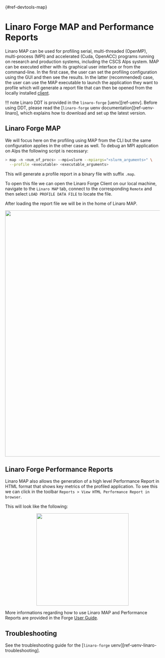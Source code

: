 [](){#ref-devtools-map}
# Linaro Forge MAP and Performance Reports

Linaro MAP can be used for profiling serial, multi-threaded (OpenMP), multi-process (MPI) and accelerated (Cuda, OpenACC) programs running on research and production systems, including the CSCS Alps system.
MAP can be executed either with its graphical user interface or from the command-line.
In the first case, the user can set the profiling configuration using the GUI and then see the results.
In the latter (recommended) case, the user can use the MAP executable to launch the application they want to profile which will generate a report file that can then be opened from the locally installed [client](https://docs.linaroforge.com/latest/html/forge/forge/installing/mac_install.html).

!!! note
    Linaro DDT is provided in the `linaro-forge` [uenv][ref-uenv].
    Before using DDT, please read the [`linaro-forge` uenv documentation][ref-uenv-linaro], which explains how to download and set up the latest version.

## Linaro Forge MAP

We will focus here on the profiling using MAP from the CLI but the same configuration applies in the other case as well.
To debug an MPI application on Alps the following script is necessary:

```bash
> map -n <num_of_procs> --mpi=slurm --mpiargs="<slurm_arguments>" \
  --profile <executable> <executable_arguments>
```

This will generate a profile report in a binary file with suffix `.map`.

To open this file we can open the Linaro Forge Client on our local machine, navigate to the `Linaro MAP` tab, connect to the corresponding `Remote` and then select `LOAD PROFILE DATA FILE` to locate the file.

After loading the report file we will be in the home of Linaro MAP.

<img src="https://raw.githubusercontent.com/iomaganaris/alps-uenv/refs/heads/linaro_map_docs_archive/docs/images/map-home.png" width="800" />

## Linaro Forge Performance Reports

Linaro MAP also allows the generation of a high level Performance Report in HTML format that shows key metrics of the profiled application.
To see this we can click in the toolbar `Reports > View HTML Performance Report in browser`.

This will look like the following:

<center>
<img src="https://raw.githubusercontent.com/iomaganaris/alps-uenv/refs/heads/linaro_map_docs_archive/docs/images/perf-report.png" width="300">
</center>

More informations regarding how to use Linaro MAP and Performance Reports are provided in the Forge [User Guide](https://docs.linaroforge.com/latest/html/forge/index.html).

## Troubleshooting

See the troubleshooting guide for the [`linaro-forge` uenv][ref-uenv-linaro-troubleshooting].
